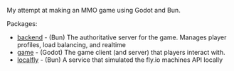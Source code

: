 My attempt at making an MMO game using Godot and Bun.

Packages:

- [backend](./backend) - (Bun) The authoritative server for the game. Manages player profiles, load balancing, and realtime
- [game](./game) - (Godot) The game client (and server) that players interact with.
- [localfly](./localfly) - (Bun) A service that simulated the fly.io machines API locally